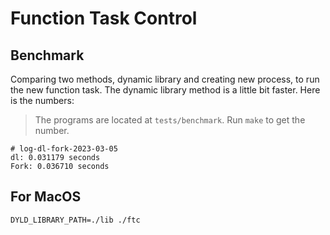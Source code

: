 # Function Task Control

## Benchmark

Comparing two methods, dynamic library and creating new process, to run the new function task.
The dynamic library method is a little bit faster. Here is the numbers:
> The programs are located at `tests/benchmark`. Run `make` to get the number.

```
# log-dl-fork-2023-03-05
dl: 0.031179 seconds
Fork: 0.036710 seconds
```

## For MacOS

```
DYLD_LIBRARY_PATH=./lib ./ftc
```
